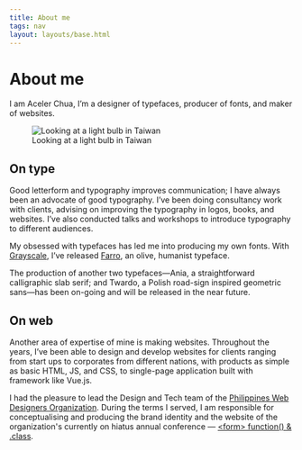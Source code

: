 ```yaml
---
title: About me
tags: nav
layout: layouts/base.html
---
```


# About me

I am Aceler Chua, I’m a designer of typefaces, producer of fonts, and maker of websites.

<figure>
  <img src="/assets/images/fullpic-bw-2019.png" alt="Looking at a light bulb in Taiwan">
  <figcaption>Looking at a light bulb in Taiwan</figcaption>
</figure>

## On type

Good letterform and typography improves communication; I have always been an advocate of good typography. I’ve been doing consultancy work with clients, advising on improving the typography in logos, books, and websites. I’ve also conducted talks and workshops to introduce typography to different audiences.

My obsessed with typefaces has led me into producing my own fonts. With [Grayscale](https://grayscale.com.hk), I’ve released [Farro](https://playground.grayscale.design/farro), an olive, humanist typeface.

The production of another two typefaces—Ania, a straightforward calligraphic slab serif; and Twardo, a Polish road-sign inspired geometric sans—has been on-going and will be released in the near future.

## On web

Another area of expertise of mine is making websites. Throughout the years, I’ve been able to design and develop websites for clients ranging from start ups to corporates from different nations, with products as simple as basic HTML, JS, and CSS, to single-page application built with framework like Vue.js.

I had the pleasure to lead the Design and Tech team of the [Philippines Web Designers Organization](https://pwdo.org). During the terms I served, I am responsible for conceptualising and producing the brand identity and the website of the organization's currently on hiatus annual conference — [\<form\> function() & .class](https://scrapbook.formfunctionclass.com).
